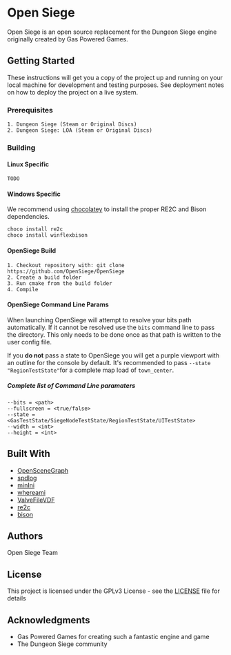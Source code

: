# Open Siege

Open Siege is an open source replacement for the Dungeon Siege engine originally created by Gas Powered Games.

## Getting Started

These instructions will get you a copy of the project up and running on your local machine for development and testing purposes. See deployment notes on how to deploy the project on a live system.

### Prerequisites

```
1. Dungeon Siege (Steam or Original Discs)
2. Dungeon Siege: LOA (Steam or Original Discs)
```

### Building

#### Linux Specific

```
TODO
```

#### Windows Specific

We recommend using [chocolatey](https://chocolatey.org/install) to install the proper RE2C and Bison dependencies.

```
choco install re2c
choco install winflexbison
```

#### OpenSiege Build

```
1. Checkout repository with: git clone https://github.com/OpenSiege/OpenSiege
2. Create a build folder
3. Run cmake from the build folder
4. Compile
```

#### OpenSiege Command Line Params
When launching OpenSiege will attempt to resolve your bits path automatically. If it cannot be resolved use the ```bits``` command line to pass the directory. This only needs to be done once as that path is written to the user config file.

If you **do not** pass a state to OpenSiege you will get a purple viewport with an outline for the console by default. It's recommended to pass ```--state "RegionTestState"```for a complete map load of ```town_center```.

##### Complete list of Command Line paramaters
```
--bits = <path>
--fullscreen = <true/false>
--state = <GasTestState/SiegeNodeTestState/RegionTestState/UITestState>
--width = <int>
--height = <int>
```

## Built With

* [OpenSceneGraph](http://www.openscenegraph.org/)
* [spdlog](https://github.com/gabime/spdlog.git)
* [minIni](https://www.compuphase.com/minini.htm)
* [whereami](https://github.com/gpakosz/whereami)
* [ValveFileVDF](https://github.com/TinyTinni/ValveFileVDF)
* [re2c](https://re2c.org/)
* [bison](https://www.gnu.org/software/bison/)

## Authors

Open Siege Team

## License

This project is licensed under the GPLv3 License - see the [LICENSE](LICENSE) file for details

## Acknowledgments

* Gas Powered Games for creating such a fantastic engine and game
* The Dungeon Siege community
